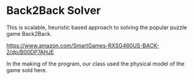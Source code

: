 # Back2Back Solver

This is scalable, heuristic based approach to solving the popular puzzle game Back2Back.

https://www.amazon.com/SmartGames-RXSG460US-BACK-2/dp/B00DP7AHJE

In the making of the program, our class used the physical model of the game sold here.
